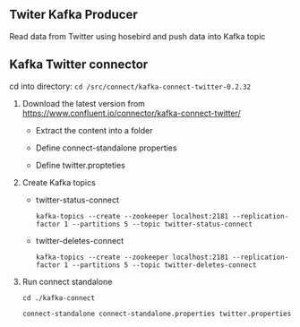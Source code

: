 ## Twiter Kafka Producer

Read data from Twitter using hosebird and push data into Kafka topic

## Kafka Twitter connector
  
  cd into directory: `cd /src/connect/kafka-connect-twitter-0.2.32`
  
  1. Download the latest version from https://www.confluent.io/connector/kafka-connect-twitter/
  
      - Extract the content into a folder
      
      - Define connect-standalone properties
      
      - Define twitter.propteties
  
  2. Create Kafka topics
      - twitter-status-connect
          ```
          kafka-topics --create --zookeeper localhost:2181 --replication-factor 1 --partitions 5 --topic twitter-status-connect
          ``` 
      - twitter-deletes-connect
          ```
          kafka-topics --create --zookeeper localhost:2181 --replication-factor 1 --partitions 5 --topic twitter-deletes-connect
          ```
  3. Run connect standalone
      ``` 
      cd ./kafka-connect
      
      connect-standalone connect-standalone.properties twitter.properties
      ```
